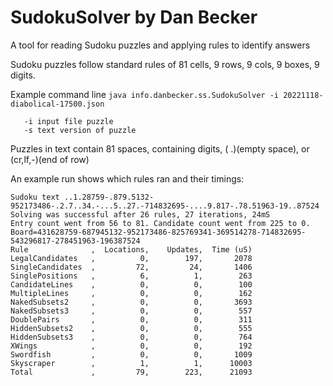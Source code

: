 # SudokuSolver by Dan Becker
A tool for reading Sudoku puzzles and applying rules to identify answers

Sudoku puzzles follow standard rules of 81 cells, 9 rows, 9 cols, 9 boxes, 9 digits.

Example command line `java info.danbecker.ss.SudokuSolver -i 20221118-diabolical-17500.json`
```
   -i input file puzzle
   -s text version of puzzle
```     
Puzzles in text contain 81 spaces, containing digits, ( .)(empty space), or (cr,lf,-)(end of row)

An example run shows which rules ran and their timings:
```
Sudoku text ..1.28759-.879.5132-952173486-.2.7..34.-...5..27.-714832695-....9.817-.78.51963-19..87524
Solving was successful after 26 rules, 27 iterations, 24mS
Entry count went from 56 to 81. Candidate count went from 225 to 0.
Board=431628759-687945132-952173486-825769341-369514278-714832695-543296817-278451963-196387524
Rule              ,  Locations,    Updates,  Time (uS)
LegalCandidates   ,          0,        197,       2078
SingleCandidates  ,         72,         24,       1406
SinglePositions   ,          6,          1,        263
CandidateLines    ,          0,          0,        100
MultipleLines     ,          0,          0,        162
NakedSubsets2     ,          0,          0,       3693
NakedSubsets3     ,          0,          0,        557
DoublePairs       ,          0,          0,        311
HiddenSubsets2    ,          0,          0,        555
HiddenSubsets3    ,          0,          0,        764
XWings            ,          0,          0,        192
Swordfish         ,          0,          0,       1009
Skyscraper        ,          1,          1,      10003
Total             ,         79,        223,      21093
```


